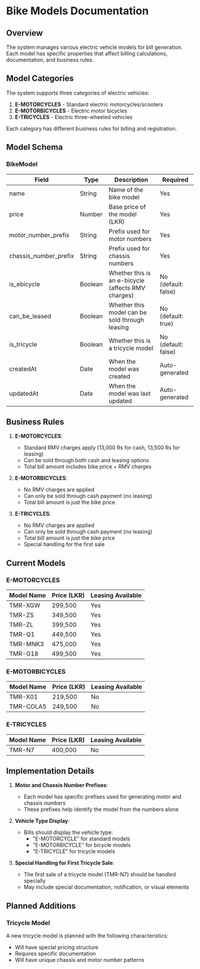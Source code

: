 # Bike Models Documentation

## Overview

The system manages various electric vehicle models for bill generation. Each model has specific properties that affect billing calculations, documentation, and business rules.

## Model Categories

The system supports three categories of electric vehicles:

1. **E-MOTORCYCLES** - Standard electric motorcycles/scooters
2. **E-MOTORBICYCLES** - Electric motor bicycles
3. **E-TRICYCLES** - Electric three-wheeled vehicles

Each category has different business rules for billing and registration.

## Model Schema

### BikeModel

| Field | Type | Description | Required |
|-------|------|-------------|----------|
| name | String | Name of the bike model | Yes |
| price | Number | Base price of the model (LKR) | Yes |
| motor_number_prefix | String | Prefix used for motor numbers | Yes |
| chassis_number_prefix | String | Prefix used for chassis numbers | Yes |
| is_ebicycle | Boolean | Whether this is an e-bicycle (affects RMV charges) | No (default: false) |
| can_be_leased | Boolean | Whether this model can be sold through leasing | No (default: true) |
| is_tricycle | Boolean | Whether this is a tricycle model | No (default: false) |
| createdAt | Date | When the model was created | Auto-generated |
| updatedAt | Date | When the model was last updated | Auto-generated |

## Business Rules

1. **E-MOTORCYCLES**:
   - Standard RMV charges apply (13,000 Rs for cash, 13,500 Rs for leasing)
   - Can be sold through both cash and leasing options
   - Total bill amount includes bike price + RMV charges

2. **E-MOTORBICYCLES**:
   - No RMV charges are applied
   - Can only be sold through cash payment (no leasing)
   - Total bill amount is just the bike price

3. **E-TRICYCLES**:
   - No RMV charges are applied
   - Can only be sold through cash payment (no leasing)
   - Total bill amount is just the bike price
   - Special handling for the first sale

## Current Models

### E-MOTORCYCLES

| Model Name | Price (LKR) | Leasing Available |
|------------|-------------|------------------|
| TMR-XGW | 299,500 | Yes |
| TMR-ZS | 349,500 | Yes |
| TMR-ZL | 399,500 | Yes |
| TMR-Q1 | 449,500 | Yes |
| TMR-MNK3 | 475,000 | Yes |
| TMR-G18 | 499,500 | Yes |

### E-MOTORBICYCLES

| Model Name | Price (LKR) | Leasing Available |
|------------|-------------|------------------|
| TMR-X01 | 219,500 | No |
| TMR-COLA5 | 249,500 | No |

### E-TRICYCLES

| Model Name | Price (LKR) | Leasing Available |
|------------|-------------|------------------|
| TMR-N7 | 400,000 | No |

## Implementation Details

1. **Motor and Chassis Number Prefixes**:
   - Each model has specific prefixes used for generating motor and chassis numbers
   - These prefixes help identify the model from the numbers alone

2. **Vehicle Type Display**:
   - Bills should display the vehicle type:
     - "E-MOTORCYCLE" for standard models
     - "E-MOTORBICYCLE" for bicycle models
     - "E-TRICYCLE" for tricycle models

3. **Special Handling for First Tricycle Sale**:
   - The first sale of a tricycle model (TMR-N7) should be handled specially
   - May include special documentation, notification, or visual elements

## Planned Additions

### Tricycle Model
A new tricycle model is planned with the following characteristics:
- Will have special pricing structure
- Requires specific documentation
- Will have unique chassis and motor number patterns 